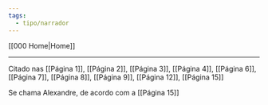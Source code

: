 ```yaml
---
tags:
  - tipo/narrador
---
```

[[000 Home|Home]]
*** 

Citado nas [[Página 1]], [[Página 2]], [[Página 3]], [[Página 4]], [[Página 6]], [[Página 7]], [[Página 8]], [[Página 9]], [[Página 12]], [[Página 15]]


Se chama Alexandre, de acordo com a [[Página 15]]